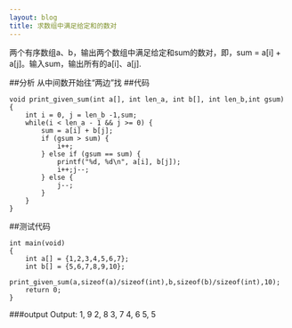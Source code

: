 ```yaml
---
layout: blog
title: 求数组中满足给定和的数对
---
```


两个有序数组a、b，输出两个数组中满足给定和sum的数对，即，sum = a[i] + a[j]。输入sum，输出所有的a[i]、a[j].

##分析
从中间数开始往“两边”找
##代码
```
void print_given_sum(int a[], int len_a, int b[], int len_b,int gsum)
{
    int i = 0, j = len_b -1,sum;
    while(i < len_a - 1 && j >= 0) {
        sum = a[i] + b[j];
        if (gsum > sum) {
            i++;
        } else if (gsum == sum) {
            printf("%d, %d\n", a[i], b[j]);
            i++;j--;
        } else {
            j--;
        }
    }
}
```
##测试代码
```
int main(void)
{
    int a[] = {1,2,3,4,5,6,7};
    int b[] = {5,6,7,8,9,10};
    print_given_sum(a,sizeof(a)/sizeof(int),b,sizeof(b)/sizeof(int),10);
    return 0;
}
```
###output
Output:
1, 9
2, 8
3, 7
4, 6
5, 5


